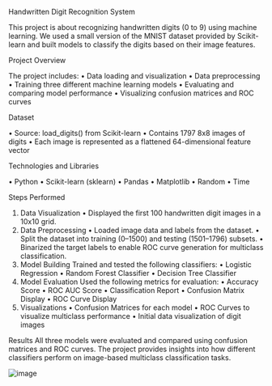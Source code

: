 Handwritten Digit Recognition System

This project is about recognizing handwritten digits (0 to 9) using machine learning. We used a small version of the MNIST dataset provided by Scikit-learn and built models to classify the digits based on their image features.

Project Overview

The project includes:
•	Data loading and visualization
•	Data preprocessing
•	Training three different machine learning models
•	Evaluating and comparing model performance
•	Visualizing confusion matrices and ROC curves

Dataset

•	Source: load_digits() from Scikit-learn
•	Contains 1797 8x8 images of digits
•	Each image is represented as a flattened 64-dimensional feature vector

Technologies and Libraries

•	Python
•	Scikit-learn (sklearn)
•	Pandas
•	Matplotlib
•	Random
•	Time

Steps Performed

1. Data Visualization
•	Displayed the first 100 handwritten digit images in a 10x10 grid.
2. Data Preprocessing
•	Loaded image data and labels from the dataset.
•	Split the dataset into training (0–1500) and testing (1501–1796) subsets.
•	Binarized the target labels to enable ROC curve generation for multiclass classification.
3. Model Building
Trained and tested the following classifiers:
•	Logistic Regression
•	Random Forest Classifier
•	Decision Tree Classifier
4. Model Evaluation
Used the following metrics for evaluation:
•	Accuracy Score
•	ROC AUC Score
•	Classification Report
•	Confusion Matrix Display
•	ROC Curve Display
5. Visualizations
•	Confusion Matrices for each model
•	ROC Curves to visualize multiclass performance
•	Initial data visualization of digit images

Results
All three models were evaluated and compared using confusion matrices and ROC curves. The project provides insights into how different classifiers perform on image-based multiclass classification tasks.

![image](https://github.com/user-attachments/assets/23db7f7d-ea46-4fc1-80d8-22b0cbcb496f)
